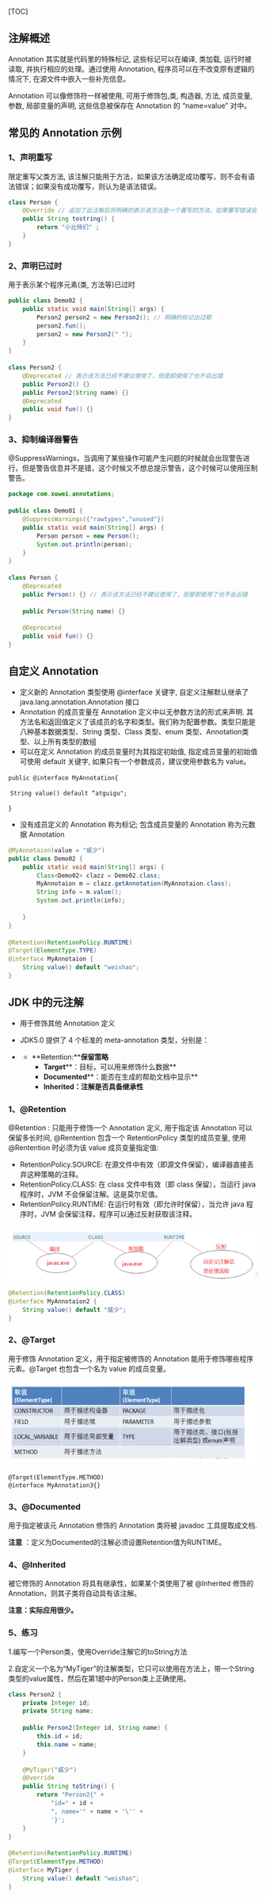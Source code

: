 [TOC]

## 注解概述

Annotation 其实就是代码里的特殊标记, 这些标记可以在编译, 类加载, 运行时被读取, 并执行相应的处理。通过使用 Annotation, 程序员可以在不改变原有逻辑的情况下, 在源文件中嵌入一些补充信息。

Annotation 可以像修饰符一样被使用, 可用于修饰包,类, 构造器, 方法, 成员变量, 参数, 局部变量的声明, 这些信息被保存在 Annotation 的 “name=value” 对中。

## 常见的 Annotation 示例

### 1、声明重写

限定重写父类方法, 该注解只能用于方法，如果该方法确定成功覆写，则不会有语法错误；如果没有成功覆写，则认为是语法错误。

```java
class Person {
    @Override // 追加了此注解后将明确的表示该方法是一个覆写的方法，如果覆写错误会出现语法错误
    public String tostring() {
        return "小比特们" ;
    }
}
```

### 2、声明已过时

用于表示某个程序元素(类, 方法等)已过时

```java
public class Demo02 {
    public static void main(String[] args) {
        Person2 person2 = new Person2(); // 明确的标记出过期
        person2.fun();
        person2 = new Person2(" ");
    }
}

class Person2 {
    @Deprecated // 表示该方法已经不建议使用了，但是即使用了也不会出错
    public Person2() {}
    public Person2(String name) {}
    @Deprecated
    public void fun() {}
}
```

### 3、抑制编译器警告

@SuppressWarnings，当调用了某些操作可能产生问题的时候就会出现警告进行，但是警告信息并不是错，这个时候又不想总提示警告，这个时候可以使用压制警告。

```java
package com.xuwei.annotations;

public class Demo01 {
    @SuppressWarnings({"rawtypes","unused"})
    public static void main(String[] args) {
        Person person = new Person();
        System.out.println(person);
    }
}

class Person {
    @Deprecated
    public Person() {} // 表示该方法已经不建议使用了，但是即使用了也不会出错

    public Person(String name) {}

    @Deprecated
    public void fun() {}
}
```

## 自定义 Annotation

- 定义新的 Annotation 类型使用 @interface 关键字, 自定义注解默认继承了 java.lang.annotation.Annotation 接口
- Annotation 的成员变量在 Annotation 定义中以无参数方法的形式来声明. 其方法名和返回值定义了该成员的名字和类型。我们称为配置参数。类型只能是八种基本数据类型、String 类型、Class 类型、enum 类型、Annotation类型、以上所有类型的数组
- 可以在定义 Annotation 的成员变量时为其指定初始值, 指定成员变量的初始值可使用 default 关键字, 如果只有一个参数成员，建议使用参数名为 value。

`public @interface MyAnnotation{`

​	`String value() default “atguigu";`

`}`

- 没有成员定义的 Annotation 称为标记; 包含成员变量的 Annotation 称为元数据 Annotation

```java
@MyAnnotaion(value = "威少")
public class Demo02 {
    public static void main(String[] args) {
        Class<Demo02> clazz = Demo02.class;
        MyAnnotaion m = clazz.getAnnotation(MyAnnotaion.class);
        String info = m.value();
        System.out.println(info);

    }
}

@Retention(RetentionPolicy.RUNTIME)
@Target(ElementType.TYPE)
@interface MyAnnotaion {
    String value() default "weishao";
}
```

## JDK 中的元注解

- 用于修饰其他 Annotation 定义
- JDK5.0 提供了 4 个标准的 meta-annotation 类型，分别是：

- - **Retention:****保留策略**
    - **Target****：目标，可以用来修饰什么数据**
    - **Documented****：能否在生成的帮助文档中显示**
    - **Inherited：注解是否具备继承性**

### 1、@Retention

@Retention : 只能用于修饰一个 Annotation 定义, 用于指定该 Annotation 可以保留多长时间, @Rentention 包含一个 RetentionPolicy 类型的成员变量, 使用 @Rentention 时必须为该 value 成员变量指定值:

- RetentionPolicy.SOURCE: 在源文件中有效（即源文件保留），编译器直接丢弃这种策略的注释。
- RetentionPolicy.CLASS: 在 class 文件中有效（即 class 保留），当运行 java 程序时，JVM 不会保留注解。这是莫尔尼值。
- RetentionPolicy.RUNTIME: 在运行时有效（即允许时保留），当允许 java 程序时，JVM 会保留注释，程序可以通过反射获取该注释。

![image.png](../../imgs/1573692234253-3252b533-9590-4c7d-8e6b-bd5376e8bf50.png)



```java
@Retention(RetentionPolicy.CLASS)
@interface MyAnnotaion2 {
    String value() default "威少";    
}
```

### 2、@Target

用于修饰 Annotation 定义，用于指定被修饰的 Annotation 能用于修饰哪些程序元素。@Target 也包含一个名为 value 的成员变量。



![image.png](../../imgs/1573692510937-5fbfc525-0e73-4cba-9790-a9693c922662.png)



```
@Target(ElementType.METHOD)
@interface MyAnnotation3{}
```

### 3、@Documented

用于指定被该元 Annotation 修饰的 Annotation 类将被 javadoc 工具提取成文档.

**注意** ：定义为Documented的注解必须设置Retention值为RUNTIME。

### 4、@Inherited

被它修饰的 Annotation 将具有继承性，如果某个类使用了被 @Inherited 修饰的 Annotation，则其子类将自动具有该注解。

**注意：实际应用很少。**

### 5、练习

1.编写一个Person类，使用Override注解它的toString方法

2.自定义一个名为“MyTiger”的注解类型，它只可以使用在方法上，带一个String类型的value属性，然后在第1题中的Person类上正确使用。

```java
class Person2 {
    private Integer id;
    private String name;

    public Person2(Integer id, String name) {
        this.id = id;
        this.name = name;
    }

    @MyTiger("威少")
    @Override
    public String toString() {
        return "Person2{" +
            "id=" + id +
            ", name='" + name + '\'' +
            '}';
    }
}

@Retention(RetentionPolicy.RUNTIME)
@Target(ElementType.METHOD)
@interface MyTiger {
    String value() default "weishao";
}
```